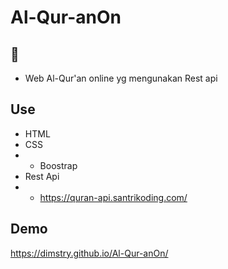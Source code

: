 # Al-Qur-anOn

## 📝
* Web Al-Qur'an online yg mengunakan Rest api 

## Use
* HTML 
* CSS
* * Boostrap
* Rest Api
* * https://quran-api.santrikoding.com/

## Demo
https://dimstry.github.io/Al-Qur-anOn/
